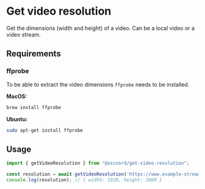 # Get video resolution

Get the dimensions (width and height) of a video. Can be a local video or a video stream.

## Requirements

### ffprobe

To be able to extract the video dimensions `ffprobe` needs to be installed.

**MacOS:**

```bash
brew install ffprobe
```

**Ubuntu:**

```bash
sudo apt-get install ffprobe
```

## Usage

```TypeScript
import { getVideoResolution } from "@oscnord/get-video-resolution";

const resolution = await getVideoResolution('https://www.example-stream/manifest.m3u8');
console.log(resolution); // { width: 1920, height: 1080 }
```

